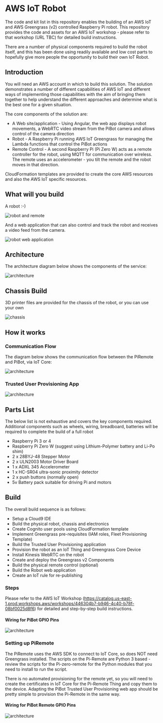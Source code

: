 # AWS IoT Robot

The code and kit list in this repository enables the building of an AWS IoT and AWS Greengrass (v2) controlled Raspberry Pi robot.  This repository provides the code and assets for an AWS IoT workshop - please refer to that workshop (URL TBC) for detailed build instructions.

There are a number of physical components required to build the robot itself, and this has been done using readily available and low cost parts to hopefully give more people the opportunity to build their own IoT Robot.

## Introduction

You will need an AWS account in which to build this solution.  The solution demonstrates a number of different capabilities of AWS IoT and different ways of implementing those capabilities with the aim of bringing them together to help understand the different approaches and determine what is the best one for a given situation.

The core components of the solution are:
- A Web site/application - Using Angular, the web app displays robot movements, a WebRTC video stream from the PiBot camera and allows control of the camera direction
- Robot - A Raspberry Pi running AWS IoT Greengrass for managing the Lambda functions that control the PiBot actions
- Remote Control - A second Raspberry Pi (Pi Zero W) acts as a remote controller for the robot, using MQTT for communication over wireless.  The remote uses an accelerometer - you tilt the remote and the robot moves in that direction.

CloudFormation templates are provided to create the core AWS resources and also the AWS IoT specific resources.

## What will you build

A robot :-)

![robot and remote](assets/robot-and-remote.jpg)

And a web application that can also control and track the robot and receives a video feed from the camera.

![robot web application](assets/web-full-page.jpg)

## Architecture

The architecture diagram below shows the components of the service:

![architecture](assets/architecture.png)

## Chassis Build

3D printer files are provided for the chassis of the robot, or you can use your own

![chassis](assets/pibot-chassis.jpg)

## How it works

### Communication Flow
The diagram below shows the communication flow between the PiRemote and PiBot, via IoT Core:

![architecture](assets/PiBot-RemoteControl-Flow.png)

### Trusted User Provisioning App

![architecture](assets/PiBot-Wiring-TrustedProvisioningFlow.png)

## Parts List
The below list is not exhaustive and covers the key components required.  Additional components such as wheels, wiring, breadboard, batteries will be required to complete the build of a full robot
- Raspberry Pi 3 or 4
- Raspberry Pi Zero W (suggest using Lithium-Polymer battery and Li-Po shim)
- 2 x 28BYJ-48 Stepper Motor
- 2 x ULN2003 Motor Driver Board
- 1 x ADXL 345 Accelerometer
- 1 x HC-SR04 ultra-sonic proximity detector
- 2 x push buttons (normally open)
- 5v Battery pack suitable for driving Pi and motors

## Build

The overall build sequence is as follows:

- Setup a Cloud9 IDE
- Build the physical robot, chassis and electronics
- Create Cognito user pools using CloudFormation template
- Implement Greengrass pre-requisites (IAM roles, Fleet Provisioning Template)
- Build the Trusted User Provisioning application
- Provision the robot as an IoT Thing and Greengrass Core Device
- Install Kinesis WebRTC on the robot
- Create and deploy the Greengrass v2 Components
- Build the physical remote control (optional)
- Build the Robot web application
- Create an IoT rule for re-publishing

### Steps

Please refer to the AWS IoT Workshop (https://catalog.us-east-1.prod.workshops.aws/workshops/446304b7-b946-4c40-b78f-08bf0025d8f6) for detailed and step-by-step build instructions.

#### Wiring for PiBot GPIO Pins

![architecture](assets/PiBot-GPIO.png)

### Setting up PiRemote

The PiRemote uses the AWS SDK to connect to IoT Core, so does NOT need Greengrass installed.  The scripts on the Pi-Remote are Python 3 based - review the scripts for the Pi-zero-remote for the Python modules that you need to install to run the script.

There is no automated provisioning for the remote yet, so you will need to create the certificates in IoT Core for the Pi-Remote Thing and copy them to the device.  Adapting the PiBot Trusted User Provisioning web app should be pretty simple to provision the Pi-Remote in the same way.

#### Wiring for PiBot Remote GPIO Pins

![architecture](assets/PiRemote-GPIO.png)



